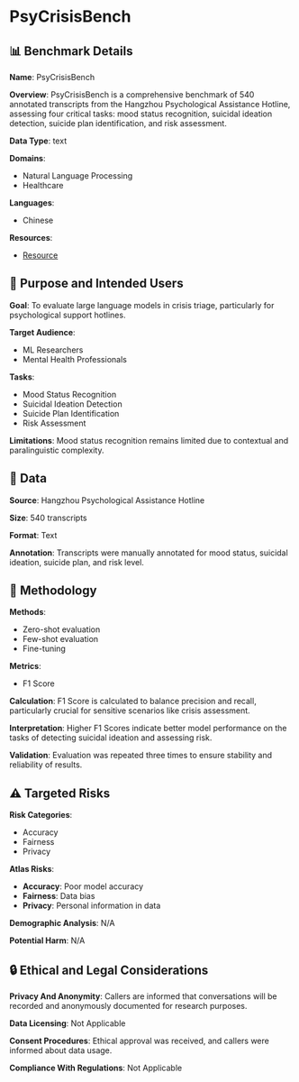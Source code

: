 # PsyCrisisBench

## 📊 Benchmark Details

**Name**: PsyCrisisBench

**Overview**: PsyCrisisBench is a comprehensive benchmark of 540 annotated transcripts from the Hangzhou Psychological Assistance Hotline, assessing four critical tasks: mood status recognition, suicidal ideation detection, suicide plan identification, and risk assessment.

**Data Type**: text

**Domains**:
- Natural Language Processing
- Healthcare

**Languages**:
- Chinese

**Resources**:
- [Resource](N/A)

## 🎯 Purpose and Intended Users

**Goal**: To evaluate large language models in crisis triage, particularly for psychological support hotlines.

**Target Audience**:
- ML Researchers
- Mental Health Professionals

**Tasks**:
- Mood Status Recognition
- Suicidal Ideation Detection
- Suicide Plan Identification
- Risk Assessment

**Limitations**: Mood status recognition remains limited due to contextual and paralinguistic complexity.

## 💾 Data

**Source**: Hangzhou Psychological Assistance Hotline

**Size**: 540 transcripts

**Format**: Text

**Annotation**: Transcripts were manually annotated for mood status, suicidal ideation, suicide plan, and risk level.

## 🔬 Methodology

**Methods**:
- Zero-shot evaluation
- Few-shot evaluation
- Fine-tuning

**Metrics**:
- F1 Score

**Calculation**: F1 Score is calculated to balance precision and recall, particularly crucial for sensitive scenarios like crisis assessment.

**Interpretation**: Higher F1 Scores indicate better model performance on the tasks of detecting suicidal ideation and assessing risk.

**Validation**: Evaluation was repeated three times to ensure stability and reliability of results.

## ⚠️ Targeted Risks

**Risk Categories**:
- Accuracy
- Fairness
- Privacy

**Atlas Risks**:
- **Accuracy**: Poor model accuracy
- **Fairness**: Data bias
- **Privacy**: Personal information in data

**Demographic Analysis**: N/A

**Potential Harm**: N/A

## 🔒 Ethical and Legal Considerations

**Privacy And Anonymity**: Callers are informed that conversations will be recorded and anonymously documented for research purposes.

**Data Licensing**: Not Applicable

**Consent Procedures**: Ethical approval was received, and callers were informed about data usage.

**Compliance With Regulations**: Not Applicable
